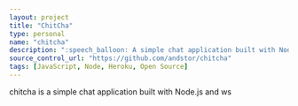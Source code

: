 ```yaml
---
layout: project
title: "ChitCha"
type: personal
name: "chitcha"
description: ":speech_balloon: A simple chat application built with Node.js and ws"
source_control_url: "https://github.com/andstor/chitcha"
tags: [JavaScript, Node, Heroku, Open Source]
---
```

chitcha is a simple chat application built with Node.js and ws
